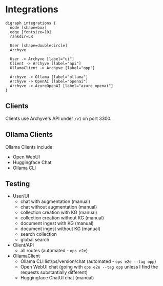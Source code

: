 # Integrations

```plantuml
digraph integrations {
  node [shape=box]
  edge [fontsize=10]
  rankdir=LR

  User [shape=doublecircle]
  Archyve

  User -> Archyve [label="ui"]
  Client -> Archyve [label="api"]
  OllamaClient -> Archyve [label="opp"]

  Archyve -> Ollama [label="ollama"]
  Archyve -> OpenAI [label="openai"]
  Archyve -> AzureOpenAI [label="azure_openai"]
}
```

## Clients

Clients use Archyve's API under `/v1` on port 3300.

## Ollama Clients

Ollama Clients include:

- Open WebUI
- Huggingface Chat
- Ollama CLI

## Testing

- User/UI
  - chat with augmentation (manual)
  - chat without augmentation (manual)
  - collection creation with KG (manual)
  - collection creation without KG (manual)
  - document ingest with KG (manual)
  - document ingest without KG (manual)
  - search collection
  - global search
- Client/API
  - all routes (automated - `ops e2e`)
- OllamaClient
  - Ollama CLI list/ps/version/chat (automated - `ops e2e --tag opp`)
  - Open WebUI chat (going with `ops e2e --tag opp` unless I find the requests substantially different)
  - Huggingface ChatUI chat (manual)
